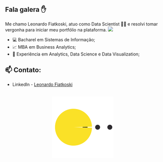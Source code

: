 ## Fala galera :raised_hand:

Me chamo Leonardo Fiatkoski, atuo como Data Scientist 👨‍💻 e resolvi tomar vergonha para iniciar meu portfólio na plataforma. <img src="https://github.com/TheDudeThatCode/TheDudeThatCode/blob/master/Assets/Mario_Hello_Big.gif" width="30px">



- :computer: Bacharel em Sistemas de Informação;
- :chart_with_upwards_trend: MBA em Business Analytics;
- :dart: Experiência em Analytics, Data Science e Data Visualization;

## 📫 Contato:
- LinkedIn - [Leonardo Fiatkoski](https://in.linkedin.com/in/leo-fiat)

<div align="center">
	<br>
	<img src="https://raw.githubusercontent.com/Aniket965/Aniket965/master/pacman.svg?sanitize=true" width="200" height="200">
</div>
